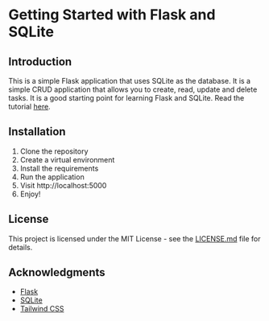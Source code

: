 # Getting Started with Flask and SQLite

## Introduction

This is a simple Flask application that uses SQLite as the database. It is a simple CRUD application that allows you to create, read, update and delete tasks. It is a good starting point for learning Flask and SQLite.
Read the tutorial [here](https://www.icedpath.com/flask-todo-app).

## Installation

1. Clone the repository
2. Create a virtual environment
3. Install the requirements
4. Run the application
5. Visit http://localhost:5000
6. Enjoy!

## License

This project is licensed under the MIT License - see the [LICENSE.md](LICENSE.md) file for details.

## Acknowledgments

* [Flask](http://flask.pocoo.org/)
* [SQLite](https://www.sqlite.org/)
* [Tailwind CSS](https://tailwindcss.com/)